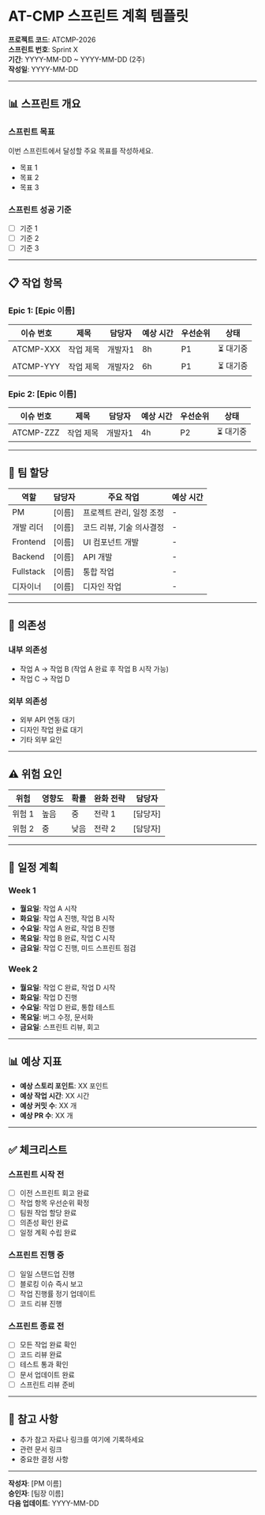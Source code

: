 # AT-CMP 스프린트 계획 템플릿

**프로젝트 코드**: ATCMP-2026  
**스프린트 번호**: Sprint X  
**기간**: YYYY-MM-DD ~ YYYY-MM-DD (2주)  
**작성일**: YYYY-MM-DD

---

## 📊 스프린트 개요

### 스프린트 목표

이번 스프린트에서 달성할 주요 목표를 작성하세요.

- 목표 1
- 목표 2
- 목표 3

### 스프린트 성공 기준

- [ ] 기준 1
- [ ] 기준 2
- [ ] 기준 3

---

## 📋 작업 항목

### Epic 1: [Epic 이름]

| 이슈 번호 | 제목 | 담당자 | 예상 시간 | 우선순위 | 상태 |
|----------|------|--------|----------|---------|------|
| ATCMP-XXX | 작업 제목 | 개발자1 | 8h | P1 | ⏳ 대기중 |
| ATCMP-YYY | 작업 제목 | 개발자2 | 6h | P1 | ⏳ 대기중 |

### Epic 2: [Epic 이름]

| 이슈 번호 | 제목 | 담당자 | 예상 시간 | 우선순위 | 상태 |
|----------|------|--------|----------|---------|------|
| ATCMP-ZZZ | 작업 제목 | 개발자1 | 4h | P2 | ⏳ 대기중 |

---

## 👥 팀 할당

| 역할 | 담당자 | 주요 작업 | 예상 시간 |
|------|--------|----------|----------|
| PM | [이름] | 프로젝트 관리, 일정 조정 | - |
| 개발 리더 | [이름] | 코드 리뷰, 기술 의사결정 | - |
| Frontend | [이름] | UI 컴포넌트 개발 | - |
| Backend | [이름] | API 개발 | - |
| Fullstack | [이름] | 통합 작업 | - |
| 디자이너 | [이름] | 디자인 작업 | - |

---

## 🔗 의존성

### 내부 의존성

- 작업 A → 작업 B (작업 A 완료 후 작업 B 시작 가능)
- 작업 C → 작업 D

### 외부 의존성

- 외부 API 연동 대기
- 디자인 작업 완료 대기
- 기타 외부 요인

---

## ⚠️ 위험 요인

| 위험 | 영향도 | 확률 | 완화 전략 | 담당자 |
|------|--------|------|----------|--------|
| 위험 1 | 높음 | 중 | 전략 1 | [담당자] |
| 위험 2 | 중 | 낮음 | 전략 2 | [담당자] |

---

## 📅 일정 계획

### Week 1

- **월요일**: 작업 A 시작
- **화요일**: 작업 A 진행, 작업 B 시작
- **수요일**: 작업 A 완료, 작업 B 진행
- **목요일**: 작업 B 완료, 작업 C 시작
- **금요일**: 작업 C 진행, 미드 스프린트 점검

### Week 2

- **월요일**: 작업 C 완료, 작업 D 시작
- **화요일**: 작업 D 진행
- **수요일**: 작업 D 완료, 통합 테스트
- **목요일**: 버그 수정, 문서화
- **금요일**: 스프린트 리뷰, 회고

---

## 📊 예상 지표

- **예상 스토리 포인트**: XX 포인트
- **예상 작업 시간**: XX 시간
- **예상 커밋 수**: XX 개
- **예상 PR 수**: XX 개

---

## ✅ 체크리스트

### 스프린트 시작 전

- [ ] 이전 스프린트 회고 완료
- [ ] 작업 항목 우선순위 확정
- [ ] 팀원 작업 할당 완료
- [ ] 의존성 확인 완료
- [ ] 일정 계획 수립 완료

### 스프린트 진행 중

- [ ] 일일 스탠드업 진행
- [ ] 블로킹 이슈 즉시 보고
- [ ] 작업 진행률 정기 업데이트
- [ ] 코드 리뷰 진행

### 스프린트 종료 전

- [ ] 모든 작업 완료 확인
- [ ] 코드 리뷰 완료
- [ ] 테스트 통과 확인
- [ ] 문서 업데이트 완료
- [ ] 스프린트 리뷰 준비

---

## 📝 참고 사항

- 추가 참고 자료나 링크를 여기에 기록하세요
- 관련 문서 링크
- 중요한 결정 사항

---

**작성자**: [PM 이름]  
**승인자**: [팀장 이름]  
**다음 업데이트**: YYYY-MM-DD

